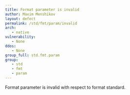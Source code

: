 ```yaml
---
title: Format parameter is invalid
author: Maxim Menshikov
layout: defect
permalink: /std/fmt/param/invalid
arch:
   - native
vulnerability:
   - None
ddos:
   - None
group_full: std.fmt.param
group:
   - std
   - fmt
   - param
---
```


Format parameter is invalid with respect to format standard.
